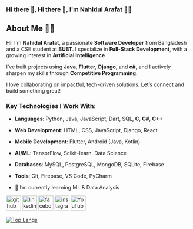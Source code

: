 ### Hi there 👋,  Hi there 👋, I'm **Nahidul Arafat** 👨‍💻
## About Me 👨‍💻

Hi! I’m **Nahidul Arafat**, a passionate **Software Developer** from Bangladesh and a CSE student at **BUBT**. I specialize in **Full-Stack Development**, with a growing interest in **Artificial Intelligence** 

I’ve built projects using **Java**, **Flutter**, **Django**, and **c#**, and I actively sharpen my skills through **Competitive Programming**.

I love collaborating on impactful, tech-driven solutions. Let’s connect and build something great!


### Key Technologies I Work With:
- **Languages**: Python, Java, JavaScript, Dart, SQL, **C**, **C#**, **C++**
- **Web Development**: HTML, CSS, JavaScript, Django, React
- **Mobile Development**: Flutter, Android (Java, Kotlin)
- **AI/ML**: TensorFlow, Scikit-learn, Data Science
- **Databases**: MySQL, PostgreSQL, MongoDB, SQLite, Firebase
- **Tools**: Git, Firebase, VS Code, PyCharm

- 🌱 I’m currently learning ML & Data Analysis 


[<img src='https://cdn.jsdelivr.net/npm/simple-icons@3.0.1/icons/github.svg' alt='github' height='40'>](https://github.com/https://github.com/nahidularafat)  [<img src='https://cdn.jsdelivr.net/npm/simple-icons@3.0.1/icons/linkedin.svg' alt='linkedin' height='40'>](https://www.linkedin.com/in/https://www.linkedin.com/in/nahidul-arafat-9ab8332ba//)  [<img src='https://cdn.jsdelivr.net/npm/simple-icons@3.0.1/icons/facebook.svg' alt='facebook' height='40'>](https://www.facebook.com/https://www.facebook.com/nahidul.001arafat/)  [<img src='https://cdn.jsdelivr.net/npm/simple-icons@3.0.1/icons/instagram.svg' alt='instagram' height='40'>](https://www.instagram.com/https://www.instagram.com/a_r_a_f_10?fbclid=IwY2xjawKQeixleHRuA2FlbQIxMABicmlkETFXNEloV0ZMTGRUaThxdmZVAR4BYeqfB6CVE_hLsgyoKL5ZiRDhjxspyNV_9S7gzUG6iEGnVURXguF8Z-c2Zg_aem_HwgXDZEIXd53CsaX5PEvFA/)  [<img src='https://cdn.jsdelivr.net/npm/simple-icons@3.0.1/icons/youtube.svg' alt='YouTube' height='40'>](https://www.youtube.com/channel/https://www.youtube.com/@Nahidul_Arafat)  

[![Top Langs](https://github-readme-stats.vercel.app/api/top-langs/?username=https://github.com/nahidularafat)](https://github.com/anuraghazra/github-readme-stats)

